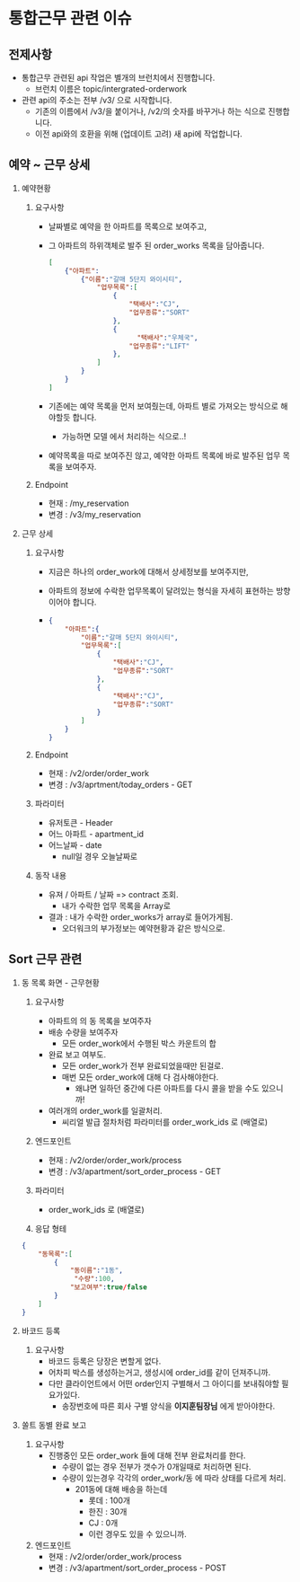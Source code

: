 # 통합근무 관련 이슈

## 전제사항

- 통합근무 관련된 api 작업은 별개의 브런치에서 진행합니다.
  - 브런치 이름은 topic/intergrated-orderwork
- 관련 api의 주소는 전부 /v3/ 으로 시작합니다.
  - 기존의 이름에서 /v3/을 붙이거나, /v2/의 숫자를 바꾸거나 하는 식으로 진행합니다.
  - 이전 api와의 호환을 위해 (업데이트 고려) 새 api에 작업합니다.

## 예약 ~ 근무 상세

1. 예약현황

   1. 요구사항

      - 날짜별로 예약을 한 아파트를 목록으로 보여주고,

      - 그 아파트의 하위객체로 발주 된 order_works 목록을 담아줍니다.

        ~~~json
        [
            {"아파트":
         		{"이름":"갈매 5단지 와이시티", 
        			"업무목록":[
                        {
                            "택배사":"CJ",
                            "업무종류":"SORT"
                        },      
        			    {
        			          "택배사":"우체국",
                  			"업무종류":"LIFT"
              			},
          			]
         		}
        	}
        ]
        ~~~

      - 기존에는 예약 목록을 먼저 보여줬는데, 아파트 별로 가져오는 방식으로 해야할듯 합니다.

        - 가능하면 모델 에서 처리하는 식으로..!

      - 예약목록을 따로 보여주진 않고, 예약한 아파트 목록에 바로 발주된 업무 목록을 보여주자.

   2. Endpoint

      - 현재 : /my_reservation
      - 변경 : /v3/my_reservation

2. 근무 상세

   1. 요구사항

      - 지금은 하나의 order_work에 대해서 상세정보를 보여주지만,

      - 아파트의 정보에 수락한 업무목록이 달려있는 형식을 자세히 표현하는 방향이어야 합니다.

      - ~~~json
        {
            "아파트":{
                "이름":"갈매 5단지 와이시티",
                "업무목록":[
                   	{
                      	"택배사":"CJ",
                      	"업무종류":"SORT"
                  	},
                    {
                      	"택배사":"CJ",
                      	"업무종류":"SORT"
                  	}
                ]
            }
        }
        ~~~

   2. Endpoint

      - 현재 : /v2/order/order_work
      - 변경 : /v3/aprtment/today_orders - GET

   3. 파라미터

      - 유저토큰 - Header
      - 어느 아파트 - apartment_id
      - 어느날짜 - date
        - null일 경우 오늘날짜로

   4. 동작 내용

      - 유져 / 아파트 / 날짜 => contract 조회.
        - 내가 수락한 업무 목록을 Array로
      - 결과 : 내가 수락한 order_works가 array로 들어가게됨.
        - 오더워크의 부가정보는 예약현황과 같은 방식으로.

## Sort 근무 관련

1. 동 목록 화면 - 근무현황

   1. 요구사항

      - 아파트의 의 동 목록을 보여주자
      - 배송 수량을 보여주자
        - 모든 order_work에서 수행된 박스 카운트의 합
      - 완료 보고 여부도.
        - 모든 order_work가 전부 완료되었을때만 된걸로.
        - 매번 모든 order_work에 대해 다 검사해야한다.
          - 왜냐면 일하던 중간에 다른 아파트를 다시 콜을 받을 수도 있으니까!
      - 여러개의 order_work를 일괄처리.
        - 씨리얼 발급 절차처럼 파라미터를 order_work_ids 로 (배열로)
   2. 엔드포인트

      - 현재 : /v2/order/order_work/process
      - 변경 : /v3/apartment/sort_order_process - GET
   3. 파라미터
      - order_work_ids 로 (배열로)
   4. 응답 형테

   ~~~json
   {
       "동목록":[
           {
               "동이름":"1동",
          		"수량":100,
               "보고여부":true/false
           }
       ]
   }
   ~~~

2. 바코드 등록

   1. 요구사항
      - 바코드 등록은 당장은 변할게 없다.
      - 어차피 박스를 생성하는거고, 생성시에 order_id를 같이 던져주니까.
      - 다만 클라이언트에서 어떤 order인지 구별해서 그 아이디를 보내줘야할 필요가있다.
        - 송장번호에 따른 회사 구별 양식을 **이지훈팀장님** 에게 받아야한다.

3. 쏠트 동별 완료 보고

   1. 요구사항
      - 진행중인 모든 order_work 들에 대해 전부 완료처리를 한다.
        - 수량이 없는 경우 전부가 갯수가 0개일때로 처리하면 된다.
        - 수량이 있는경우 각각의 order_work/동 에 따라 상태를 다르게 처리.
          - 201동에 대해 배송을 하는데
            - 롯데 : 100개
            - 한진 : 30개
            - CJ : 0개
            - 이런 경우도 있을 수 있으니까.
   2. 엔드포인트
      - 현재 : /v2/order/order_work/process
      - 변경 : /v3/apartment/sort_order_process - POST
